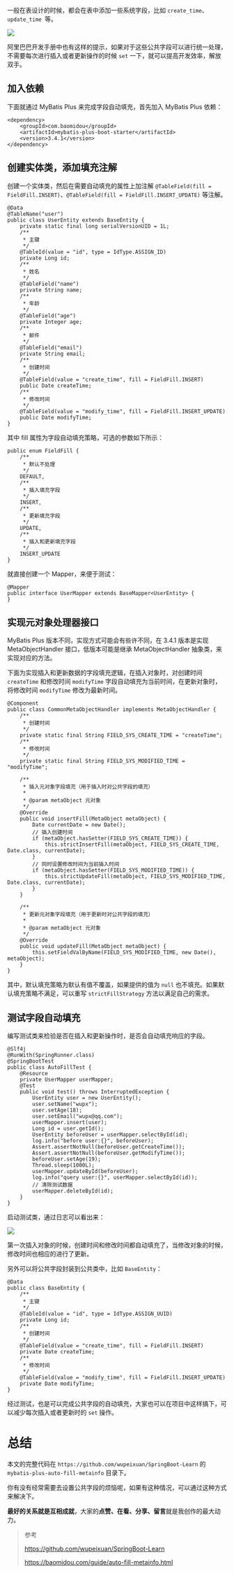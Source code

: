 一般在表设计的时候，都会在表中添加一些系统字段，比如 `create_time`、`update_time `等。

![](https://wupx-1256189981.file.myqcloud.com/img/202012/30/1609335594.png)

阿里巴巴开发手册中也有这样的提示，如果对于这些公共字段可以进行统一处理，不需要每次进行插入或者更新操作的时候 `set` 一下，就可以提高开发效率，解放双手。

## 加入依赖

下面就通过 MyBatis Plus 来完成字段自动填充，首先加入 MyBatis Plus 依赖：

```
<dependency>
    <groupId>com.baomidou</groupId>
    <artifactId>mybatis-plus-boot-starter</artifactId>
    <version>3.4.1</version>
</dependency>
```

## 创建实体类，添加填充注解

创建一个实体类，然后在需要自动填充的属性上加注解 `@TableField(fill = FieldFill.INSERT)`、`@TableField(fill = FieldFill.INSERT_UPDATE)` 等注解。

```
@Data
@TableName("user")
public class UserEntity extends BaseEntity {
    private static final long serialVersionUID = 1L;
    /**
     * 主键
     */
    @TableId(value = "id", type = IdType.ASSIGN_ID)
    private Long id;
    /**
     * 姓名
     */
    @TableField("name")
    private String name;
    /**
     * 年龄
     */
    @TableField("age")
    private Integer age;
    /**
     * 邮件
     */
    @TableField("email")
    private String email;
    /**
     * 创建时间
     */
    @TableField(value = "create_time", fill = FieldFill.INSERT)
    public Date createTime;
    /**
     * 修改时间
     */
    @TableField(value = "modify_time", fill = FieldFill.INSERT_UPDATE)
    public Date modifyTime;
}
```

其中 fill 属性为字段自动填充策略，可选的参数如下所示：

```
public enum FieldFill {
    /**
     * 默认不处理
     */
    DEFAULT,
    /**
     * 插入填充字段
     */
    INSERT,
    /**
     * 更新填充字段
     */
    UPDATE,
    /**
     * 插入和更新填充字段
     */
    INSERT_UPDATE
}
```

就直接创建一个 Mapper，来便于测试：

```
@Mapper
public interface UserMapper extends BaseMapper<UserEntity> {
}
```

## 实现元对象处理器接口

MyBatis Plus 版本不同，实现方式可能会有些许不同，在 3.4.1 版本是实现 MetaObjectHandler 接口，低版本可能是继承 MetaObjectHandler 抽象类，来实现对应的方法。

下面为实现插入和更新数据的字段填充逻辑，在插入对象时，对创建时间 `createTime` 和修改时间 `modifyTime` 字段自动填充为当前时间，在更新对象时，将修改时间 `modifyTime` 修改为最新时间。

```
@Component
public class CommonMetaObjectHandler implements MetaObjectHandler {
    /**
     * 创建时间
     */
    private static final String FIELD_SYS_CREATE_TIME = "createTime";
    /**
     * 修改时间
     */
    private static final String FIELD_SYS_MODIFIED_TIME = "modifyTime";

    /**
     * 插入元对象字段填充（用于插入时对公共字段的填充）
     *
     * @param metaObject 元对象
     */
    @Override
    public void insertFill(MetaObject metaObject) {
        Date currentDate = new Date();
        // 插入创建时间
        if (metaObject.hasSetter(FIELD_SYS_CREATE_TIME)) {
            this.strictInsertFill(metaObject, FIELD_SYS_CREATE_TIME, Date.class, currentDate);
        }
        // 同时设置修改时间为当前插入时间
        if (metaObject.hasSetter(FIELD_SYS_MODIFIED_TIME)) {
            this.strictUpdateFill(metaObject, FIELD_SYS_MODIFIED_TIME, Date.class, currentDate);
        }
    }

    /**
     * 更新元对象字段填充（用于更新时对公共字段的填充）
     *
     * @param metaObject 元对象
     */
    @Override
    public void updateFill(MetaObject metaObject) {
        this.setFieldValByName(FIELD_SYS_MODIFIED_TIME, new Date(), metaObject);
    }
}
```

其中，默认填充策略为默认有值不覆盖，如果提供的值为 `null` 也不填充。如果默认填充策略不满足，可以重写 `strictFillStrategy` 方法以满足自己的需求。

## 测试字段自动填充

编写测试类来检验是否在插入和更新操作时，是否会自动填充响应的字段。

```
@Slf4j
@RunWith(SpringRunner.class)
@SpringBootTest
public class AutoFillTest {
    @Resource
    private UserMapper userMapper;
    @Test
    public void test() throws InterruptedException {
        UserEntity user = new UserEntity();
        user.setName("wupx");
        user.setAge(18);
        user.setEmail("wupx@qq.com");
        userMapper.insert(user);
        Long id = user.getId();
        UserEntity beforeUser = userMapper.selectById(id);
        log.info("before user:{}", beforeUser);
        Assert.assertNotNull(beforeUser.getCreateTime());
        Assert.assertNotNull(beforeUser.getModifyTime());
        beforeUser.setAge(19);
        Thread.sleep(1000L);
        userMapper.updateById(beforeUser);
        log.info("query user:{}", userMapper.selectById(id));
        // 清除测试数据
        userMapper.deleteById(id);
    }
}
```

启动测试类，通过日志可以看出来：

![](https://wupx-1256189981.file.myqcloud.com/img/202012/31/1609400185.png)

第一次插入对象的时候，创建时间和修改时间都自动填充了，当修改对象的时候，修改时间也相应的进行了更新。

另外可以将公共字段封装到公共类中，比如 `BaseEntity`：

```
@Data
public class BaseEntity {
    /**
     * 主键
     */
    @TableId(value = "id", type = IdType.ASSIGN_UUID)
    private Long id;
    /**
     * 创建时间
     */
    @TableField(value = "create_time", fill = FieldFill.INSERT)
    private Date createTime;
    /**
     * 修改时间
     */
    @TableField(value = "modify_time", fill = FieldFill.INSERT_UPDATE)
    private Date modifyTime;
}
```

经过测试，也是可以完成公共字段的自动填充，大家也可以在项目中这样搞下，可以减少每次插入或者更新时的 `set` 操作。

# 总结

本文的完整代码在 `https://github.com/wupeixuan/SpringBoot-Learn` 的 `mybatis-plus-auto-fill-metainfo` 目录下。

你有没有经常需要去设置公共字段的烦恼呢，如果有这种情况，可以通过这种方式来解决下。

**最好的关系就是互相成就**，大家的**点赞、在看、分享、留言**就是我创作的最大动力。

> 参考
>
> https://github.com/wupeixuan/SpringBoot-Learn
>
> https://baomidou.com/guide/auto-fill-metainfo.html